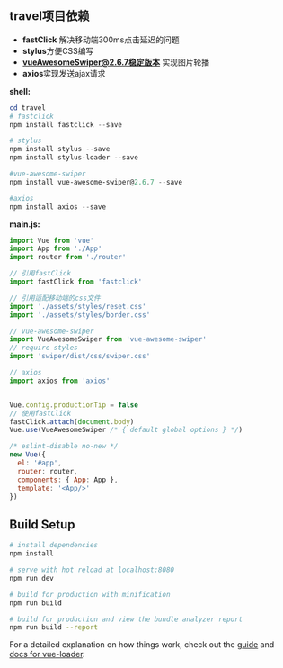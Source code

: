## travel项目依赖

- **fastClick** 解决移动端300ms点击延迟的问题
- **stylus**方便CSS编写
- **vueAwesomeSwiper@2.6.7稳定版本** 实现图片轮播
- **axios**实现发送ajax请求



**shell:**

```powershell
cd travel
# fastclick
npm install fastclick --save

# stylus
npm install stylus --save
npm install stylus-loader --save

#vue-awesome-swiper
npm install vue-awesome-swiper@2.6.7 --save

#axios
npm install axios --save
```



**main.js:**

```javascript
import Vue from 'vue'
import App from './App'
import router from './router'

// 引用fastClick
import fastClick from 'fastclick'

// 引用适配移动端的css文件
import './assets/styles/reset.css'
import './assets/styles/border.css'

// vue-awesome-swiper
import VueAwesomeSwiper from 'vue-awesome-swiper'
// require styles
import 'swiper/dist/css/swiper.css'

// axios
import axios from 'axios'


Vue.config.productionTip = false
// 使用fastClick
fastClick.attach(document.body)
Vue.use(VueAwesomeSwiper /* { default global options } */)

/* eslint-disable no-new */
new Vue({
  el: '#app',
  router: router,
  components: { App: App },
  template: '<App/>'
})
```



## Build Setup

```bash
# install dependencies
npm install

# serve with hot reload at localhost:8080
npm run dev

# build for production with minification
npm run build

# build for production and view the bundle analyzer report
npm run build --report
```

For a detailed explanation on how things work, check out the [guide](http://vuejs-templates.github.io/webpack/) and [docs for vue-loader](http://vuejs.github.io/vue-loader).



